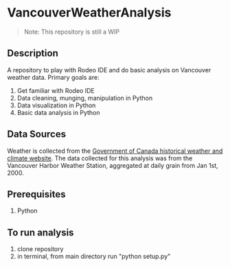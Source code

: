 # VancouverWeatherAnalysis

> Note: This repository is still a WIP

## Description
A repository to play with Rodeo IDE and do basic analysis on Vancouver weather data. Primary goals are:

1. Get familiar with Rodeo IDE
2. Data cleaning, munging, manipulation in Python
3. Data visualization in Python
4. Basic data analysis in Python

## Data Sources
Weather is collected from the [Government of Canada historical weather and climate website](http://climate.weather.gc.ca/historical_data/search_historic_data_stations_e.html?searchType=stnName&timeframe=1&txtStationName=vancouver&searchMethod=contains&optLimit=yearRange&StartYear=2000&EndYear=2017&Year=2017&Month=3&Day=20&selRowPerPage=25). The data collected for this analysis was from the Vancouver Harbor Weather Station, aggregated at daily grain from Jan 1st, 2000.

## Prerequisites
1. Python

## To run analysis
1. clone repository
2. in terminal, from main directory run "python setup.py"
